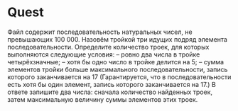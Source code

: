 # Quest
Файл содержит последовательность натуральных чисел, не превышающих 100 000. Назовём тройкой три идущих подряд элемента последовательности.
Определите количество троек, для которых выполняются следующие условия:
– ровно два числа в тройке четырёхзначные;
– хотя бы одно число в тройке делится на 5;
– сумма элементов тройки больше максимального последовательности, запись которого заканчивается на 17 (Гарантируется, что в последовательности есть хотя бы один элемент, запись которого заканчивается на 17.)
В ответе запишите два числа: сначала количество найденных троек, затем максимальную величину суммы элементов этих троек.

